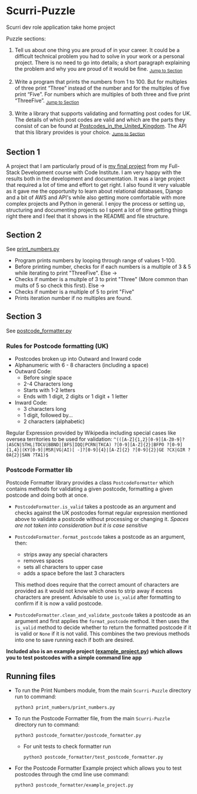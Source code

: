 # Scurri-Puzzle
Scurri dev role application take home project

Puzzle sections:

1. Tell us about one thing you are proud of in your career. It could be a difficult technical problem you had to solve in your work or a personal project. There is no need to go into details; a short paragraph explaining the problem and why you are proud of it would be fine. <sub>[Jump to Section](#section-1)</sub>


2. Write a program that prints the numbers from 1 to 100. But for multiples of three print “Three” instead of the number and for the multiples of five print “Five”. For numbers which are multiples of both three and five print “ThreeFive”. <sub>[Jump to Section](#section-2)</sub>


3. Write a library that supports validating and formatting post codes for UK. The details of which post codes are valid and which are the parts they consist of can be found at [Postcodes_in_the_United_Kingdom](https://en.wikipedia.org/wiki/Postcodes_in_the_United_Kingdom#Formatting). The API that this library provides is your choice. <sub>[Jump to Section](#section-3)</sub>


## Section 1 <a id=section-1></a>

A project that I am particularly proud of is [my final project](https://github.com/ItsAlanK/apr-breathwork) from my Full-Stack Development course with Code Institute. I am very happy with the results both in the development and documentation. It was a large project that required a lot of time and effort to get right. I also found it very valuable as it gave me the opportunity to learn about relational databases, Django and a bit of AWS and API's while also getting more comfortable with more complex projects and Python in general. I enjoy the process or setting up, structuring and documenting projects so I spent a lot of time getting things right there and I feel that it shows in the README and file structure.

## Section 2 <a id=section-2></a>

See [print_numbers.py](./print_numbers/print_numbers.py)

- Program prints numbers by looping through range of values 1-100.
- Before printing number, checks for if each numbers is a multiple of 3 & 5 while iterating to print "ThreeFive". Else ->
- Checks if number is a multple of 3 to print "Three" (More common than mults of 5 so check this first). Else ->
- Checks if number is a multiple of 5 to print "Five"
- Prints iteration number if no multiples are found.

## Section 3 <a id=section-3></a>

See [postcode_formatter.py](./postcode_formatter/postcode_formatter.py)

### Rules for Postcode formatting (UK)
- Postcodes broken up into Outward and Inward code
- Alphanumeric with 6 - 8 characters (including a space)
- Outward Code:
    - Before single space
    - 2-4 Characters long
    - Starts with 1-2 letters
    - Ends with 1 digit, 2 digits or 1 digit + 1 letter
- Inward Code:
    - 3 characters long
    - 1 digit, followed by...
    - 2 characters (alphabetic)

Regular Expression provided by Wikipedia including special cases like oversea territories to be used for validation: `^(([A-Z]{1,2}[0-9][A-Z0-9]?|ASCN|STHL|TDCU|BBND|[BFS]IQQ|PCRN|TKCA) ?[0-9][A-Z]{2}|BFPO ?[0-9]{1,4}|(KY[0-9]|MSR|VG|AI)[ -]?[0-9]{4}|[A-Z]{2} ?[0-9]{2}|GE ?CX|GIR ?0A{2}|SAN ?TA1)$`

### Postcode Formatter lib
Postcode Formatter library provides a class `PostcodeFormatter` which contains methods for validating a given postcode, formatting a given postcode and doing both at once.

- `PostcodeFormatter.is_valid` takes a postcode as an argument and checks against the UK postcodes format regular expression mentioned above to validate a postcode without processing or changing it. *Spaces are not taken into consideration but it is case sensitive*
- `PostcodeFormatter.format_postcode` takes a postcode as an argument, then:
    - strips away any special characters
    - removes spaces
    - sets all characters to upper case
    - adds a space before the last 3 characters

    This method does require that the correct amount of characters are provided as it would not know which ones to strip away if excess characters are present. Advisable to use `is_valid` after formatting to confirm if it is now a valid postcode.
- `PostcodeFormatter.clean_and_validate_postcode` takes a postcode as an argument and first applies the `format_postcode` method. It then uses the `is_valid` method to decide whether to return the formatted postcode if it is valid or `None` if it is not valid. This combines the two previous methods into one to save running each if both are desired.

**Included also is an example project ([example_project.py](./postcode_formatter/example_project.py)) which allows you to test postcodes with a simple command line app**

## Running files
- To run the Print Numbers module, from the main `Scurri-Puzzle` directory run to command: 
    ```
    python3 print_numbers/print_numbers.py
    ```
- To run the Postcode Formatter file, from the main `Scurri-Puzzle` directory run to command:
    ```
    python3 postcode_formatter/postcode_formatter.py
    ```

    - For unit tests to check formatter run
        ```
        python3 postcode_formatter/test_postcode_formatter.py
        ```
- For the Postcode Formatter Example project which allows you to test postcodes through the cmd line use command:
    ```
    python3 postcode_formatter/example_project.py
    ```